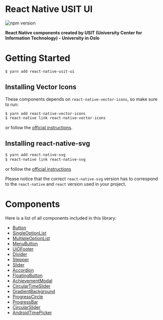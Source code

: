 # React Native USIT UI

![npm version](https://badge.fury.io/js/react-native-usit-ui.svg)

**React Native components created by USIT (University Center for Information
Technology) - University in Oslo**

# Getting Started

```bash
$ yarn add react-native-usit-ui
```

## Installing Vector Icons

These components depends on `react-native-vector-icons`, so make sure to run:

```bash
$ yarn add react-native-vector-icons
$ react-native link react-native-vector-icons
```

or follow the
[official instructions](https://github.com/oblador/react-native-vector-icons#installation).

## Installing react-native-svg

```bash
$ yarn add react-native-svg
$ react-native link react-native-svg
```

or follow the
[official instructions](https://github.com/react-native-community/react-native-svg)

Please notice that the correct `react-native-svg` version has to correspond to the
`react-native` and `react` version used in your project.

# Components

Here is a list of all components included in this library:

* [Button](./docs/Button.md)
* [SingleOptionList](./docs/SingleOptionList.md)
* [MultipleOptionList](./docs/MultipleOptionList.md)
* [MenuButton](./docs/MenuButton.md)
* [UiOFooter](./docs/UiOFooter.md)
* [Divider](./docs/Divider.md)
* [Stepper](./docs/Stepper.md)
* [Slider](./docs/Slider.md)
* [Accordion](./docs/Accordion.md)
* [FloatingButton](./docs/FloatingButton.md)
* [AchievementModal](./docs/AchievementModal.md)
* [CircularTimeSlider](./docs/CircularTimeSlider.md)
* [GradientBackground](./docs/GradientBackground.md)
* [ProgressCircle](./docs/ProgressCircle.md)
* [ProgressBar](./docs/ProgressBar.md)
* [CircularSlider](./docs/CircularSlider.md)
* [AndroidTimePicker](./docs/AndroidTimePicker.md)
